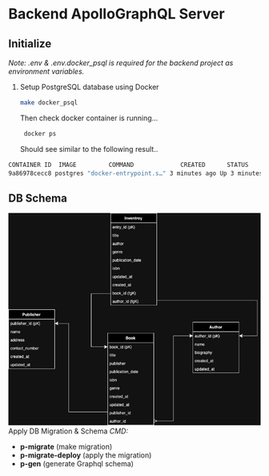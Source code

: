 # Backend ApolloGraphQL Server

## Initialize

_Note: .env & .env.docker_psql is required for the backend project as environment variables._

1. Setup PostgreSQL database using Docker

   ```sh
   make docker_psql
   ```

   Then check docker container is running...

   ```sh
    docker ps
   ```

   Should see similar to the following result..

```sh
CONTAINER ID  IMAGE         COMMAND             CREATED      STATUS           PORTS             NAMES
9a86978cecc8 postgres "docker-entrypoint.s…" 3 minutes ago Up 3 minutes 0.0.0.0:5432->5432/tcp sdb_psql
```

## DB Schema

![DB_schema_image](./assets/sbC_db.drawio.png)
Apply DB Migration & Schema
_CMD:_

- **p-migrate**
  (make migration)
- **p-migrate-deploy**
  (apply the migration)
- **p-gen**
  (generate Graphql schema)
